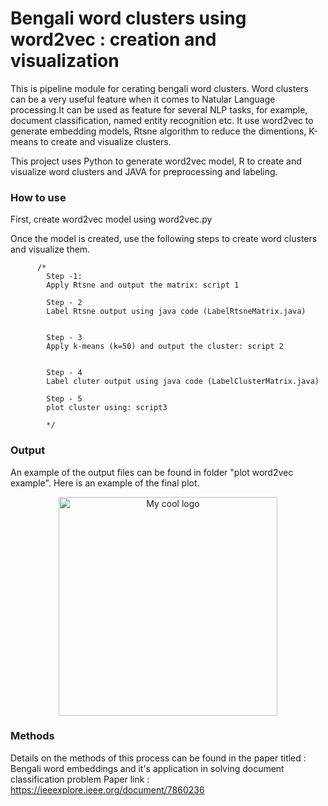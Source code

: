 Bengali word clusters using word2vec : creation and visualization
=======================================

This is pipeline module for cerating bengali word clusters. Word clusters can be a very useful feature when it comes to Natular Language processing.It can be used as feature for several NLP tasks, for example, document classification, named entity recognition etc. It use word2vec to generate embedding models, Rtsne algorithm to reduce the dimentions, K-means to create and visualize clusters.

This project uses Python to generate word2vec model, R to create and visualize word clusters and JAVA for preprocessing and labeling.

### How to use
First, create word2vec model using word2vec.py

Once the model is created, use the following steps to create word clusters and visualize them. 

          /*
            Step -1:
            Apply Rtsne and output the matrix: script 1

            Step - 2
            Label Rtsne output using java code (LabelRtsneMatrix.java)


            Step - 3
            Apply k-means (k=50) and output the cluster: script 2


            Step - 4
            Label cluter output using java code (LabelClusterMatrix.java)
            
            Step - 5
            plot cluster using: script3

            */
            

### Output

An example of the output files can be found in folder "plot word2vec example". Here is an example of the final plot.

<p align="center">
          <img src="https://github.com/Adnandev123/BengaliWordClusterUsing/blob/master/word2vecclusterplot-master/word2vecclusterplot-master/word2vec%20examples/plot%20word2vec%20example/plot-cluster.0.jpg" alt="My cool logo"/  width="350">
</p>



### Methods

Details on the methods of this process can be found in the paper titled : Bengali word embeddings and it's application in solving document classification problem Paper link : <https://ieeexplore.ieee.org/document/7860236>
